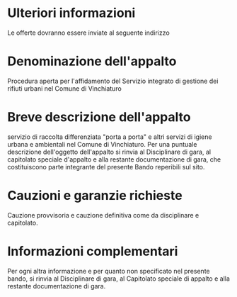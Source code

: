 # Ulteriori informazioni
Le offerte dovranno essere inviate al seguente indirizzo

# Denominazione dell'appalto
Procedura aperta per l'affidamento del Servizio integrato di gestione dei rifiuti urbani nel Comune di Vinchiaturo

# Breve descrizione dell'appalto
servizio di raccolta differenziata "porta a porta" e altri servizi di igiene urbana e ambientali nel Comune di Vinchiaturo. Per una puntuale descrizione dell'oggetto dell'appalto si rinvia al Disciplinare di gara, al capitolato speciale d'appalto e alla restante documentazione di gara, che costituiscono parte integrante del presente Bando reperibili sul sito.

# Cauzioni e garanzie richieste
Cauzione provvisoria e cauzione definitiva come da disciplinare e capitolato.

# Informazioni complementari
Per ogni altra informazione e per quanto non specificato nel presente bando, si rinvia al Disciplinare di gara, al Capitolato speciale di appalto e alla restante documentazione di gara.
